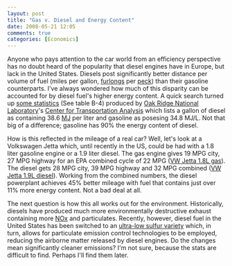 ```yaml
---
layout: post
title: "Gas v. Diesel and Energy Content"
date: 2008-05-21 12:05
comments: true
categories: [Economics]
---
```

Anyone who pays attention to the car world from an efficiency perspective has no doubt heard of the popularity that diesel engines have in Europe, but lack in the United States.  Diesels post significantly better distance per volume of fuel (miles per gallon, [furlongs](http://en.wikipedia.org/wiki/Furlong) per [peck](http://en.wikipedia.org/wiki/Peck)) than their gasoline counterparts.  I've always wondered how much of this disparity can be accounted for by diesel fuel's higher energy content.  A quick search turned up [some statistics](http://cta.ornl.gov/data/appendix_b.shtml) (See table B-4) produced by [Oak Ridge National Laboratory](http://en.wikipedia.org/wiki/Oak_Ridge_National_Laboratory)'s [Center for Transportation Analysis](http://cta.ornl.gov/cta/) which lists a gallon of diesel as containing 38.6 [MJ](http://en.wikipedia.org/wiki/Joule) per liter and gasoline as posesing 34.8 MJ/L.  Not that big of a difference; gasoline has 90% the energy content of diesel.

How is this reflected in the mileage of a real car?  Well, let's look at a Volkswagen Jetta which, until recently in the US, could be had with a 1.8 liter gasoline engine or a 1.9 liter diesel.  The gas engine gives 19 MPG city, 27 MPG highway for an EPA combined cycle of 22 MPG ([VW Jetta 1.8L gas](http://www.fueleconomy.gov/feg/noframes/20810.shtml)).  The diesel gets 28 MPG city, 39 MPG highway and 32 MPG combined ([VW Jetta 1.9L diesel](http://www.fueleconomy.gov/feg/noframes/20812.shtml)).  Working from the combined numbers, the diesel powerplant achieves 45% better mileage with fuel that contains just over 11% more energy content.  Not a bad deal at all.

The next question is how this all works out for the environment.  Historically, diesels have produced much more environmentally destructive exhaust containing more [NOx](http://en.wikipedia.org/wiki/Nitrogen_oxide) and particulates.  Recently, however, diesel fuel in the United States has been switched to an [ultra-low sulfur variety](http://en.wikipedia.org/wiki/Ultra-low_sulfur_diesel) which, in turn, allows for particulate emission control technologies to be employed, reducing the airborne matter released by diesel engines.  Do the changes mean significantly cleaner emissions?  I'm not sure, because the stats are difficult to find.  Perhaps I'll find them later.
